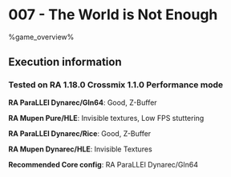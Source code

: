 # 007 - The World is Not Enough 

%game_overview%

## Execution information

### Tested on RA 1.18.0 Crossmix 1.1.0 Performance mode

**RA ParaLLEl Dynarec/Gln64**: Good, Z-Buffer

**RA Mupen Pure/HLE**: Invisible textures, Low FPS stuttering

**RA ParaLLEl Dynarec/Rice**: Good, Z-Buffer

**RA Mupen Dynarec/HLE**: Invisible Textures

**Recommended Core config**: RA ParaLLEl Dynarec/Gln64